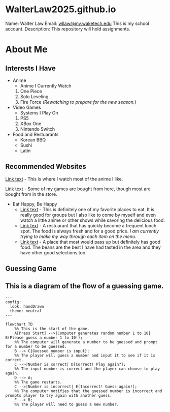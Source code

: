# WalterLaw2025.github.io
Name: Walter Law
Email: wllaw@my.waketech.edu
This is my school account.
Description: This repository will hold assignments.
# About Me
## Interests I Have
* Anime
     * Anime I Currently Watch
  1. One Piece
  2. Solo Leveling
  3. Fire Force *(Rewatching to prepare for the new season.)*
* Video Games
     * Systems I Play On
  1. PS5
  2. XBox One
  3. Nintendo Switch
* Food and Restuarants
     * Korean BBQ
     * Sushi
     * Latin

## Recommended Websites
[Link text](https://www.crunchyroll.com/) - This is where I watch most of the anime I like.

[Link text](https://www.gamestop.com/) - Some of my games are bought from here, though most are bought from in the store.
* Eat Happy, Be Happy
     * [Link text](https://thekpot.com/) - This is definitely one of my favorite places to eat. It is really good for groups but I also like to come by myself and even watch a little anime or other shows while savoring the delicious food.
     * [Link text](https://www.okomehouse.com/) - A restuarant that has quickly become a frequent lunch spot. The food is always fresh and for a good price. *I am currently trying to make my way through each item on the menu.*
     * [Link text](https://www.yelp.com/biz/kumbala-bar-and-grill-raleigh) - A place that most would pass up but definitely has good food. The beans are the best I have had tasted in the area and they have other good selections too.


## Guessing Game
## This is a diagram of the flow of a guessing game.

```mermaid
---
config:
  look: handDrawn
  theme: neutral
---

flowchart TD
    %% This is the start of the game.
    A[Press Start] -->|Computer generates random number 1 to 10| B(Please guess a number 1 to 10!);
    %% The computer will generate a number to be guessed and prompt for a number to be guessed.
    B --> C{Guessed number is input};
    %% The player will guess a number and input it to see if it is correct.
    C -->|Number is correct| D[Correct! Play again?];
    %% The input number is correct and the player can choose to play again.
    D --> A;
    %% The game restarts.
    C -->|Number is incorrect| E[Incorrect! Guess again!];
    %% The computer notifies that the guessed number is incorrect and prompts player to try again with another guess. 
    E --> B;
    %% The player will need to guess a new number.
```    
